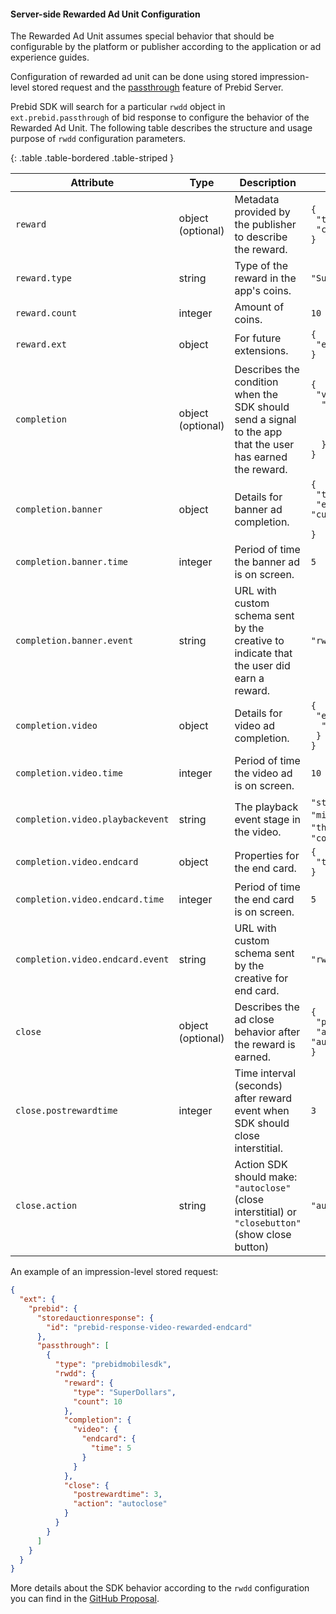 #### Server-side Rewarded Ad Unit Configuration

The Rewarded Ad Unit assumes special behavior that should be configurable by the platform or publisher according to the application or ad experience guides.  

Configuration of rewarded ad unit can be done using stored impression-level stored request and the [passthrough](https://docs.prebid.org/prebid-server/endpoints/openrtb2/pbs-endpoint-auction.html#request-passthrough) feature of Prebid Server. 

Prebid SDK will search for a particular `rwdd` object in `ext.prebid.passthrough` of bid response to configure the behavior of the Rewarded Ad Unit. The following table describes the structure and usage purpose of `rwdd` configuration parameters.  

{: .table .table-bordered .table-striped }

| Attribute | Type | Description | Example |  
|-----------|------|-------------|---------|
| `reward`             | object <br> (optional)   | Metadata provided by the publisher to describe the reward.                                                             |<code>{<br>&nbsp;"type": "SuperDollars",<br>&nbsp;"count": 10<br>}</code> | 
| `reward.type`        | string   | Type of the reward in the app's coins. | `"SuperDollars"` | 
| `reward.count`       | integer  | Amount of coins. | `10` | 
| `reward.ext`         | object   | For future extensions. | <code>{<br>&nbsp;"ext": {}<br>}</vcode> | 
| `completion`         | object <br> (optional)   | Describes the condition when the SDK should send a signal to the app that the user has earned the reward. | <code>{<br>&nbsp;"video": {<br>&nbsp;&nbsp;"endcard": {<br>&nbsp;&nbsp;&nbsp;"time": 5 <br>&nbsp;&nbsp;&nbsp;} <br>&nbsp;&nbsp;} <br>}</code> | 
| `completion.banner`  | object   | Details for banner ad completion. | <code>{<br>&nbsp;"time": 5,<br>&nbsp;"event": "custom_event_url" <br>}</code> | 
| `completion.banner.time`   | integer  | Period of time the banner ad is on screen. | `5` | 
| `completion.banner.event`  | string   | URL with custom schema sent by the creative to indicate that the user did earn a reward. | `"rwdd://userDidEarnReward"` | 
| `completion.video`   | object   | Details for video ad completion. | <code>{<br>&nbsp;"endcard": {<br>&nbsp;&nbsp;"time": 5 <br>&nbsp;} <br>}</code> | 
| `completion.video.time`    | integer  | Period of time the video ad is on screen. | `10` | 
| `completion.video.playbackevent` | string   | The playback event stage in the video. | `"start"`, `"firstquartile"`, `"midpoint"`, `"thirdquartile"`, `"complete"` | 
| `completion.video.endcard` | object   | Properties for the end card. | <code>{<br>&nbsp;"time": 5 <br>}</code> | 
| `completion.video.endcard.time` | integer  | Period of time the end card is on screen. | `5` | 
| `completion.video.endcard.event` | string   | URL with custom schema sent by the creative for end card. | `"rwdd://userDidEarnReward"` | 
| `close`              | object <br> (optional)   | Describes the ad close behavior after the reward is earned. | <code>{<br>&nbsp;"postrewardtime": 3,<br>&nbsp;"action": "autoclose"<br>}</code> | 
| `close.postrewardtime` | integer  | Time interval (seconds) after reward event when SDK should close interstitial. | `3` | 
| `close.action`       | string   | Action SDK should make: `"autoclose"` (close interstitial) or `"closebutton"` (show close button) | `"autoclose"` | 


An example of an impression-level stored request:

```json
{
  "ext": {
    "prebid": {
      "storedauctionresponse": {
        "id": "prebid-response-video-rewarded-endcard"
      },
      "passthrough": [
        {
          "type": "prebidmobilesdk",
          "rwdd": {
            "reward": {
              "type": "SuperDollars",
              "count": 10
            },
            "completion": {
              "video": {
                "endcard": {
                  "time": 5
                }
              }
            },
            "close": {
              "postrewardtime": 3,
              "action": "autoclose"
            }
          }
        }
      ]
    }
  }
}
```

More details about the SDK behavior according to the `rwdd` configuration you can find in the [GitHub Proposal](https://github.com/prebid/prebid-mobile-ios/pull/1058).
